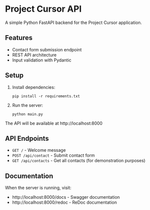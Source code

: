 # Project Cursor API

A simple Python FastAPI backend for the Project Cursor application.

## Features

- Contact form submission endpoint
- REST API architecture
- Input validation with Pydantic

## Setup

1. Install dependencies:
   ```
   pip install -r requirements.txt
   ```

2. Run the server:
   ```
   python main.py
   ```

The API will be available at http://localhost:8000

## API Endpoints

- `GET /` - Welcome message
- `POST /api/contact` - Submit contact form
- `GET /api/contacts` - Get all contacts (for demonstration purposes)

## Documentation

When the server is running, visit:
- http://localhost:8000/docs - Swagger documentation
- http://localhost:8000/redoc - ReDoc documentation 